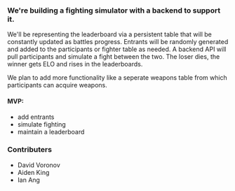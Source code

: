 ### We're building a fighting simulator with a backend to support it.
We'll be representing the leaderboard via a persistent table that will be constantly updated as battles progress. Entrants will be randomly generated and added to the participants or fighter table as needed. A backend API will pull participants and simulate a fight between the two. The loser dies, the winner gets ELO and rises in the leaderboards. 

We plan to add more functionality like a seperate weapons table from which participants can acquire weapons.

#### MVP:
- add entrants
- simulate fighting
- maintain a leaderboard


### Contributers
- David Voronov
- Aiden King
- Ian Ang
